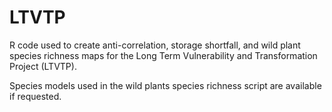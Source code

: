 # LTVTP
R code used to create anti-correlation, storage shortfall, and wild plant species richness maps for the Long Term Vulnerability and Transformation Project (LTVTP).

Species models used in the wild plants species richness script are available if requested. 
